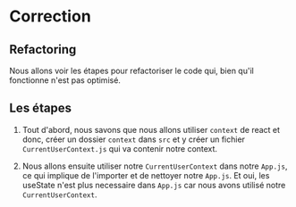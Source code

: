 # Correction

## Refactoring

Nous allons voir les étapes pour refactoriser le code qui, bien qu'il fonctionne n'est pas optimisé.

## Les étapes

1. Tout d'abord, nous savons que nous allons utiliser `context` de react et donc, créer un dossier `context` dans `src` et y créer un fichier `CurrentUserContext.js` qui va contenir notre context.

2. Nous allons ensuite utiliser notre `CurrentUserContext` dans notre `App.js`, ce qui implique de l'importer et de nettoyer notre `App.js`. Et oui, les useState n'est plus necessaire dans `App.js` car nous avons utilisé notre `CurrentUserContext`.
